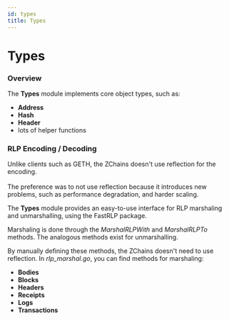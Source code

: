 ```yaml
---
id: types
title: Types
---
```


# Types

### Overview

The **Types** module implements core object types, such as:

* **Address**
* **Hash**
* **Header**
* lots of helper functions

### RLP Encoding / Decoding

Unlike clients such as GETH, the ZChains doesn't use reflection for the encoding.\
\
The preference was to not use reflection because it introduces new problems, such as performance degradation, and harder scaling.

The **Types** module provides an easy-to-use interface for RLP marshaling and unmarshalling, using the FastRLP package.

Marshaling is done through the _MarshalRLPWith_ and _MarshalRLPTo_ methods. The analogous methods exist for unmarshalling.

By manually defining these methods, the ZChains doesn't need to use reflection. In _rlp\_marshal.go_, you can find methods for marshaling:

* **Bodies**
* **Blocks**
* **Headers**
* **Receipts**
* **Logs**
* **Transactions**
